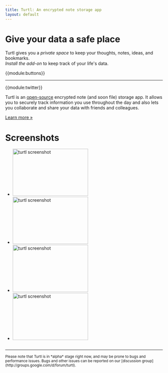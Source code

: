 ```yaml
---
title: Turtl: An encrypted note storage app
layout: default
---
```


<div class="callout">
    <h1>Give your data a safe place</h1>
    <p>
        Turtl gives you a <em>private space</em> to keep your thoughts, notes, ideas,
        and bookmarks.<br/>
        <em>Install the add-on</em> to keep track of your life's data.
    </p>
</div>

{{module:buttons}}

***

{{module:twitter}}

Turtl is an [open-source](https://github.com/turtl) encrypted note (and soon
file) storage app. It allows you to securely track information you use
throughout the day and also lets you collaborate and share your data with
friends and colleagues.

[Learn more &#187;](/about)

# Screenshots
<div class="screenshots">
    <ul>
        <li>
            <a href="/images/screens/turtl-screen-1.jpg">
                <img src="/images/screens/turtl-screen-1.sm.jpg" width="241" height="151" alt="turtl screenshot"/>
            </a>
        </li>
        <li>
            <a href="/images/screens/turtl-screen-2.jpg">
                <img src="/images/screens/turtl-screen-2.sm.jpg" width="241" height="151" alt="turtl screenshot"/>
            </a>
        </li>
        <li>
            <a href="/images/screens/turtl-screen-3.jpg">
                <img src="/images/screens/turtl-screen-3.sm.jpg" width="241" height="151" alt="turtl screenshot"/>
            </a>
        </li>
        <li>
            <a href="/images/screens/turtl-screen-4.jpg">
                <img src="/images/screens/turtl-screen-4.sm.jpg" width="241" height="151" alt="turtl screenshot"/>
            </a>
        </li>
    </ul>
</div>

<span style="clear:both;height:0;display:block;font-size:0">.</span>

***

<small>
Please note that Turtl is in *alpha* stage right now, and may be prone to bugs and
performance issues. Bugs and other issues can be reported on our [discussion group](http://groups.google.com/d/forum/turtl).
</small>

